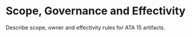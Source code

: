# Scope, Governance and Effectivity

Describe scope, owner and effectivity rules for ATA 15 artifacts.
